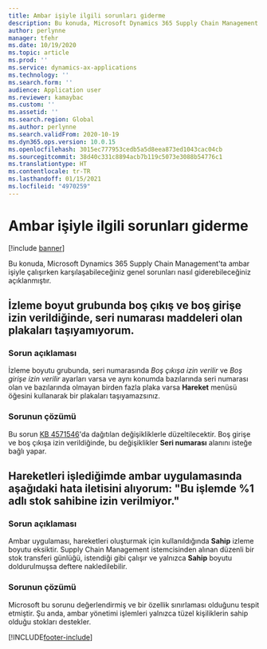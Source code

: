 ```yaml
---
title: Ambar işiyle ilgili sorunları giderme
description: Bu konuda, Microsoft Dynamics 365 Supply Chain Management'ta ambar işiyle çalışırken karşılaşabileceğiniz genel sorunları nasıl giderebileceğiniz açıklanmıştır.
author: perlynne
manager: tfehr
ms.date: 10/19/2020
ms.topic: article
ms.prod: ''
ms.service: dynamics-ax-applications
ms.technology: ''
ms.search.form: ''
audience: Application user
ms.reviewer: kamaybac
ms.custom: ''
ms.assetid: ''
ms.search.region: Global
ms.author: perlynne
ms.search.validFrom: 2020-10-19
ms.dyn365.ops.version: 10.0.15
ms.openlocfilehash: 3015ec777953cedb5a5d8eea873ed1043cac04cb
ms.sourcegitcommit: 38d40c331c8894acb7b119c5073e3088b54776c1
ms.translationtype: HT
ms.contentlocale: tr-TR
ms.lasthandoff: 01/15/2021
ms.locfileid: "4970259"
---
```

# <a name="troubleshoot-warehouse-work"></a>Ambar işiyle ilgili sorunları giderme

[!include [banner](../includes/banner.md)]

Bu konuda, Microsoft Dynamics 365 Supply Chain Management'ta ambar işiyle çalışırken karşılaşabileceğiniz genel sorunları nasıl giderebileceğiniz açıklanmıştır.

## <a name="i-cant-move-license-plates-that-have-serial-number-items-when-blank-issue-and-blank-receipt-are-allowed-on-the-tracking-dimension-group"></a>İzleme boyut grubunda boş çıkış ve boş girişe izin verildiğinde, seri numarası maddeleri olan plakaları taşıyamıyorum.

### <a name="issue-description"></a>Sorun açıklaması

İzleme boyutu grubunda, seri numarasında *Boş çıkışa izin verilir* ve *Boş girişe izin verilir* ayarları varsa ve aynı konumda bazılarında seri numarası olan ve bazılarında olmayan birden fazla plaka varsa **Hareket** menüsü öğesini kullanarak bir plakaları taşıyamazsınız.

### <a name="issue-resolution"></a>Sorunun çözümü

Bu sorun [KB 4571546](https://fix.lcs.dynamics.com/Issue/Details?kb=4571546&bugId=467880&dbType=3&qc=5b46d7faa9cc326cebfe9854cb30be8ea30b21ef33d3572c325fbb21202de687)'da dağıtılan değişikliklerle düzeltilecektir. Boş girişe ve boş çıkışa izin verildiğinde, bu değişiklikler **Seri numarası** alanını isteğe bağlı yapar.

## <a name="i-receive-the-following-error-message-in-the-warehouse-app-when-i-process-movements-the-inventory-owner-1-is-not-allowed-in-this-process"></a>Hareketleri işlediğimde ambar uygulamasında aşağıdaki hata iletisini alıyorum: "Bu işlemde %1 adlı stok sahibine izin verilmiyor."

### <a name="issue-description"></a>Sorun açıklaması

Ambar uygulaması, hareketleri oluşturmak için kullanıldığında **Sahip** izleme boyutu eksiktir. Supply Chain Management istemcisinden alınan düzenli bir stok transferi günlüğü, istendiği gibi çalışır ve yalnızca **Sahip** boyutu doldurulmuşsa deftere nakledilebilir.

### <a name="issue-resolution"></a>Sorunun çözümü

Microsoft bu sorunu değerlendirmiş ve bir özellik sınırlaması olduğunu tespit etmiştir. Şu anda, ambar yönetimi işlemleri yalnızca tüzel kişiliklerin sahip olduğu stokları destekler.


[!INCLUDE[footer-include](../../includes/footer-banner.md)]